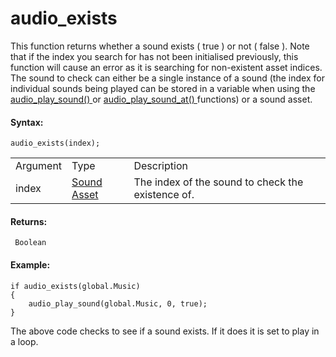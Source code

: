 # audio_exists

This function returns whether a sound exists ( true ) or not ( false ).
Note that if the index you search for has not been initialised
previously, this function will cause an error as it is searching for
non-existent asset indices. The sound to check can either be a single
instance of a sound (the index for individual sounds being played can be
stored in a variable when using the [ audio_play_sound()
](audio_play_sound) or [ audio_play_sound_at()
](audio_play_sound_at) functions) or a sound asset.

#### Syntax:

``` gml
audio_exists(index);
```

|          |                                                              |                                                   |
|----------|--------------------------------------------------------------|---------------------------------------------------|
| Argument | Type                                                         | Description                                       |
| index    |  [Sound Asset](../../../../../The_Asset_Editors/Sounds)  | The index of the sound to check the existence of. |

#### Returns:

``` gml
 Boolean
```

#### Example:

``` gml
if audio_exists(global.Music)
{
    audio_play_sound(global.Music, 0, true);
}
```

The above code checks to see if a sound exists. If it does it is set to
play in a loop.
